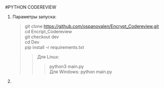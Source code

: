 #PYTHON CODEREVIEW
1. Параметры запуска:
	>git clone https://github.com/ospanovalen/Encrypt_Codereview.git \
	>cd Encript_Codereview \
	>git checkout dev \
	>cd Dev \
	>pip install -r requirements.txt 
	>>Для Linux:
	>>>python3 main.py \
	>>Для Windows:
	>>>python main.py
2. 
